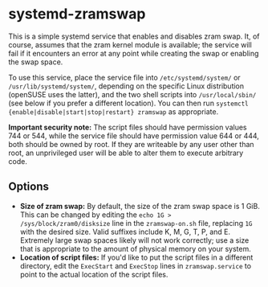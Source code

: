 # systemd-zramswap

This is a simple systemd service that enables and disables zram swap. It, of course, assumes that the zram kernel module is available; the service will fail if it encounters an error at any point while creating the swap or enabling the swap space.

To use this service, place the service file into `/etc/systemd/system/` or `/usr/lib/systemd/system/`, depending on the specific Linux distribution (openSUSE uses the latter), and the two shell scripts into `/usr/local/sbin/` (see below if you prefer a different location). You can then run `systemctl {enable|disable|start|stop|restart} zramswap` as appropriate.

**Important security note:** The script files should have permission values 744 or 544, while the service file should have permission value 644 or 444, both should be owned by root. If they are writeable by any user other than root, an unprivileged user will be able to alter them to execute arbitrary code.

## Options

- **Size of zram swap:** By default, the size of the zram swap space is 1 GiB. This can be changed by editing the `echo 1G > /sys/block/zram0/disksize` line in the `zramswap-on.sh` file, replacing `1G` with the desired size. Valid suffixes include K, M, G, T, P, and E. Extremely large swap spaces likely will not work correctly; use a size that is appropriate to the amount of physical memory on your system.
- **Location of script files:** If you'd like to put the script files in a different directory, edit the `ExecStart` and `ExecStop` lines in `zramswap.service` to point to the actual location of the script files.
